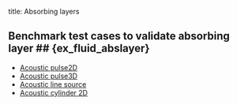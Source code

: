 title: Absorbing layers

## Benchmark test cases to validate absorbing layer ## {ex_fluid_abslayer}

* [Acoustic pulse2D](acousticPulse2D/index.html)
* [Acoustic pulse3D](acousticPulse3D/absLayerBox3D/index.html)
* [Acoustic line source](acousticLineSource2D/index.html)
* [Acoustic cylinder 2D](acousticCylinder2D/index.html)
